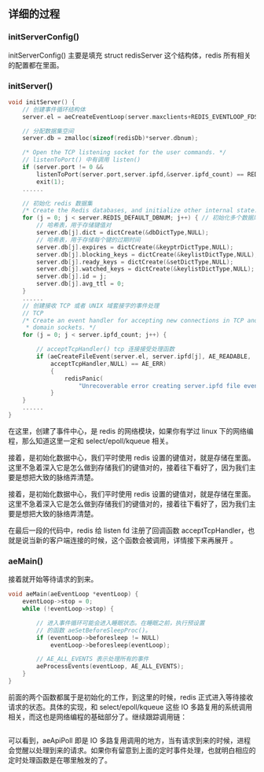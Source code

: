 ## 详细的过程

### initServerConfig\(\)

initServerConfig\(\) 主要是填充 struct redisServer 这个结构体，redis 所有相关的配置都在里面。

### initServer\(\)

```c
void initServer() {
    // 创建事件循环结构体
    server.el = aeCreateEventLoop(server.maxclients+REDIS_EVENTLOOP_FDSET_INCR);

    // 分配数据集空间
    server.db = zmalloc(sizeof(redisDb)*server.dbnum);

    /* Open the TCP listening socket for the user commands. */
    // listenToPort() 中有调用 listen()
    if (server.port != 0 &&
        listenToPort(server.port,server.ipfd,&server.ipfd_count) == REDIS_ERR)
        exit(1);
    ......

    // 初始化 redis 数据集
    /* Create the Redis databases, and initialize other internal state. */
    for (j = 0; j < server.REDIS_DEFAULT_DBNUM; j++) { // 初始化多个数据库
        // 哈希表，用于存储键值对
        server.db[j].dict = dictCreate(&dbDictType,NULL);
        // 哈希表，用于存储每个键的过期时间
        server.db[j].expires = dictCreate(&keyptrDictType,NULL);
        server.db[j].blocking_keys = dictCreate(&keylistDictType,NULL);
        server.db[j].ready_keys = dictCreate(&setDictType,NULL);
        server.db[j].watched_keys = dictCreate(&keylistDictType,NULL);
        server.db[j].id = j;
        server.db[j].avg_ttl = 0;
    }
    ......
    // 创建接收 TCP 或者 UNIX 域套接字的事件处理
    // TCP
    /* Create an event handler for accepting new connections in TCP and Unix
     * domain sockets. */
    for (j = 0; j < server.ipfd_count; j++) {

        // acceptTcpHandler() tcp 连接接受处理函数
        if (aeCreateFileEvent(server.el, server.ipfd[j], AE_READABLE,
            acceptTcpHandler,NULL) == AE_ERR)
            {
                redisPanic(
                    "Unrecoverable error creating server.ipfd file event.");
            }
    }
    ......
}
```

在这里，创建了事件中心，是 redis 的网络模块，如果你有学过 linux 下的网络编程，那么知道这里一定和 select/epoll/kqueue 相关。

接着，是初始化数据中心，我们平时使用 redis 设置的键值对，就是存储在里面。这里不急着深入它是怎么做到存储我们的键值对的，接着往下看好了，因为我们主要是想把大致的脉络弄清楚。

接着，是初始化数据中心，我们平时使用 redis 设置的键值对，就是存储在里面。这里不急着深入它是怎么做到存储我们的键值对的，接着往下看好了，因为我们主要是想把大致的脉络弄清楚。

在最后一段的代码中，redis 给 listen fd 注册了回调函数 acceptTcpHandler，也就是说当新的客户端连接的时候，这个函数会被调用，详情接下来再展开 。

### aeMain\(\)

接着就开始等待请求的到来。

```c
void aeMain(aeEventLoop *eventLoop) {
    eventLoop->stop = 0;
    while (!eventLoop->stop) {

        // 进入事件循环可能会进入睡眠状态。在睡眠之前，执行预设置
        // 的函数 aeSetBeforeSleepProc()。
        if (eventLoop->beforesleep != NULL)
            eventLoop->beforesleep(eventLoop);

        // AE_ALL_EVENTS 表示处理所有的事件
        aeProcessEvents(eventLoop, AE_ALL_EVENTS);
    }
}
```

前面的两个函数都属于是初始化的工作，到这里的时候，redis 正式进入等待接收请求的状态。具体的实现，和 select/epoll/kqueue 这些 IO 多路复用的系统调用相关，而这也是网络编程的基础部分了。继续跟踪调用链：

```c

```

可以看到，aeApiPoll 即是 IO 多路复用调用的地方，当有请求到来的时候，进程会觉醒以处理到来的请求。如果你有留意到上面的定时事件处理，也就明白相应的定时处理函数是在哪里触发的了。



